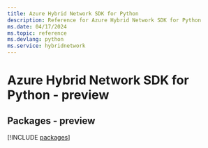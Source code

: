 ```yaml
---
title: Azure Hybrid Network SDK for Python
description: Reference for Azure Hybrid Network SDK for Python
ms.date: 04/17/2024
ms.topic: reference
ms.devlang: python
ms.service: hybridnetwork
---
```

# Azure Hybrid Network SDK for Python - preview
## Packages - preview
[!INCLUDE [packages](hybrid-network-index.md)]